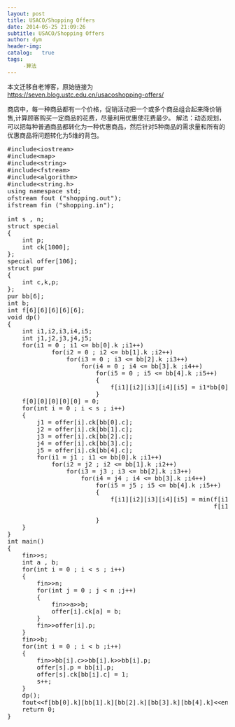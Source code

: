 ```yaml
---
layout: post
title: USACO/Shopping Offers
date: 2014-05-25 21:09:26
subtitle: USACO/Shopping Offers
author: dym
header-img:
catalog:   true
tags:
     -算法
---
```


本文迁移自老博客，原始链接为 <https://seven.blog.ustc.edu.cn/usacoshopping-offers/>

商店中，每一种商品都有一个价格，促销活动把一个或多个商品组合起来降价销售,计算顾客购买一定商品的花费，尽量利用优惠使花费最少。
解法：动态规划，可以把每种普通商品都转化为一种优惠商品，然后针对5种商品的需求量和所有的优惠商品将问题转化为5维的背包。
<pre class = "brush:[cpp]">
#include&lt;iostream&gt;
#include&lt;map&gt;
#include&lt;string&gt;
#include&lt;fstream&gt;
#include&lt;algorithm&gt;
#include&lt;string.h&gt;
using namespace std;
ofstream fout ("shopping.out");
ifstream fin ("shopping.in");

int s , n;
struct special
{
    int p;
    int ck[1000];
};
special offer[106];
struct pur
{
    int c,k,p;
};
pur bb[6];
int b;
int f[6][6][6][6][6];
void dp()
{
    int i1,i2,i3,i4,i5;
    int j1,j2,j3,j4,j5;
    for(i1 = 0 ; i1 <= bb[0].k ;i1++)
            for(i2 = 0 ; i2 <= bb[1].k ;i2++)
                for(i3 = 0 ; i3 <= bb[2].k ;i3++)
                    for(i4 = 0 ; i4 <= bb[3].k ;i4++)
                        for(i5 = 0 ; i5 <= bb[4].k ;i5++)
                        {
                            f[i1][i2][i3][i4][i5] = i1*bb[0].p+i2*bb[1].p+i3*bb[2].p+i4*bb[3].p+i5*bb[4].p;
                        }
    f[0][0][0][0][0] = 0;
    for(int i = 0 ; i < s ; i++)
    {
        j1 = offer[i].ck[bb[0].c];
        j2 = offer[i].ck[bb[1].c];
        j3 = offer[i].ck[bb[2].c];
        j4 = offer[i].ck[bb[3].c];
        j5 = offer[i].ck[bb[4].c];
        for(i1 = j1 ; i1 <= bb[0].k ;i1++)
            for(i2 = j2 ; i2 <= bb[1].k ;i2++)
                for(i3 = j3 ; i3 <= bb[2].k ;i3++)
                    for(i4 = j4 ; i4 <= bb[3].k ;i4++)
                        for(i5 = j5 ; i5 <= bb[4].k ;i5++)
                        {
                            f[i1][i2][i3][i4][i5] = min(f[i1][i2][i3][i4][i5] ,
                                                        f[i1 - j1][i2-j2][i3-j3][i4-j4][i5-j5] + offer[i].p);

                        }
    }
}
int main()
{
    fin&gt;&gt;s;
    int a , b;
    for(int i = 0 ; i < s ; i++)
    {
        fin&gt;&gt;n;
        for(int j = 0 ; j < n ;j++)
        {
            fin&gt;&gt;a&gt;&gt;b;
            offer[i].ck[a] = b;
        }
        fin&gt;&gt;offer[i].p;
    }
    fin&gt;&gt;b;
    for(int i = 0 ; i < b ;i++)
    {
        fin&gt;&gt;bb[i].c&gt;&gt;bb[i].k&gt;&gt;bb[i].p;
        offer[s].p = bb[i].p;
        offer[s].ck[bb[i].c] = 1;
        s++;
    }
    dp();
    fout&lt;&lt;f[bb[0].k][bb[1].k][bb[2].k][bb[3].k][bb[4].k]&lt;&lt;endl;
    return 0;
}
</pre>
